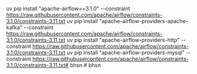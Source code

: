 uv pip install "apache-airflow==3.1.0" --constraint https://raw.githubusercontent.com/apache/airflow/constraints-3.1.0/constraints-3.11.txt
uv pip install "apache-airflow-providers-apache-kafka" --constraint https://raw.githubusercontent.com/apache/airflow/constraints-3.1.0/constraints-3.11.txt
uv pip install "apache-airflow-providers-http" --constraint https://raw.githubusercontent.com/apache/airflow/constraints-3.1.0/constraints-3.11.txt
uv pip install "apache-airflow-providers-mysql" --constraint https://raw.githubusercontent.com/apache/airflow/constraints-3.1.0/constraints-3.11.txt#   b h s n  
 #   b h s n  
 